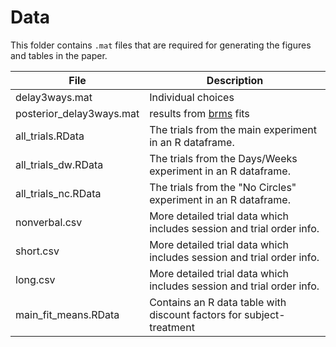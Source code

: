 # Data

This folder contains `.mat` files that are required for generating the figures and tables in the paper.

File            		| Description
-----           		|------------
delay3ways.mat			| Individual choices
posterior_delay3ways.mat			| results from [brms](https://github.com/paul-buerkner/brms) fits
all_trials.RData | The trials from the main experiment in an R dataframe.
all_trials_dw.RData | The trials from the Days/Weeks experiment in an R dataframe.
all_trials_nc.RData | The trials from the "No Circles" experiment in an R dataframe.
nonverbal.csv | More detailed trial data which includes session and trial order info.
short.csv | More detailed trial data which includes session and trial order info.
long.csv | More detailed trial data which includes session and trial order info.
main_fit_means.RData | Contains an R data table with discount factors for subject-treatment

